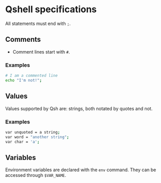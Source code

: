 # Qshell specifications

All statements must end with `;`.

## Comments

- Comment lines start with `#`.
<!--- Comment blocks start with `##` and end with `&##`.-->

### Examples

```sh
# I am a commented line
echo "I'm not!";
```

## Values

Values supported by Qsh are: strings, both notated by quotes and not. <!--, and null-->

### Examples

```sh
var unquoted = a string;
var word = "another string";
var char = 'a';
```

## Variables

<!-- Normal variables are declared with the `var` command. They can be accessed through `@var_name`. -->

Environment variables are declared with the `env` command. They can be accessed through `$VAR_NAME`.

<!--### Scoped variables-->
<!--Use the `--scoped` or `-s` flag with `var` to specify a scoped variable.-->

<!--### Mutable values-->
<!--Although variables are mutable by default, you can explicitly specify it with `%name`. Example: `var %str = "Hello, World!";`. References are still `@var_name`.-->

<!--### Immutable values-->
<!--Immutable variables are specified with the `--const` flag. Example: `var --const a_variable = "test";`-->
